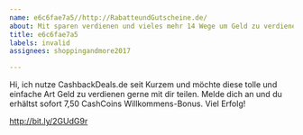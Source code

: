 ```yaml
---
name: e6c6fae7a5//http://RabatteundGutscheine.de/
about: Mit sparen verdienen und vieles mehr 14 Wege um Geld zu verdienen
title: e6c6fae7a5
labels: invalid
assignees: shoppingandmore2017

---
```


Hi, ich nutze CashbackDeals.de seit Kurzem und möchte diese tolle und einfache Art Geld zu verdienen gerne mit dir teilen. Melde dich an und du erhältst sofort 7,50 CashCoins Willkommens-Bonus. Viel Erfolg!

http://bit.ly/2GUdG9r
